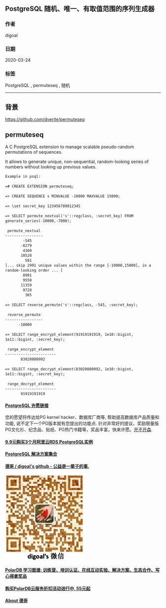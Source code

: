 ## PostgreSQL 随机、唯一、有取值范围的序列生成器   
                        
### 作者                                                                                        
digoal                                                                                                                                 
                                          
### 日期                                                                                                                                 
2020-03-24                                                                                                                             
                                                                                                                                 
### 标签                                                                                                                                 
PostgreSQL , permuteseq , 随机           
                                     
----                               
                                          
## 背景            
  
https://github.com/dverite/permuteseq  
  
## permuteseq  
  
A C PostgreSQL extension to manage scalable pseudo-random permutations of sequences.  
  
It allows to generate unique, non-sequential, random-looking series of numbers without looking up previous values.  
    
```
Example in psql:

=# CREATE EXTENSION permuteseq;

=> CREATE SEQUENCE s MINVALUE -10000 MAXVALUE 15000;

=> \set secret_key 123456789012345

=> SELECT permute_nextval('s'::regclass, :secret_key) FROM generate_series(-10000,-7000);

 permute_nextval
-----------------
	    -545
	   -8279
	    4160
	   10528
	     581
[... skip 2991 unique values within the range [-10000,15000], in a random-looking order ... ]
	    8901
	    9558
	   11359
	    9728
	     365

=> SELECT reverse_permute('s'::regclass, -545, :secret_key);

 reverse_permute
-----------------
	  -10000

=> SELECT range_encrypt_element(91919191919, 1e10::bigint, 1e11::bigint, :secret_key);

 range_encrypt_element
-----------------------
	   83028080992

=> SELECT range_decrypt_element(83028080992, 1e10::bigint, 1e11::bigint, :secret_key);

 range_decrypt_element
-----------------------
	   91919191919
```
   
  
  
  
  
  
  
  
  
  
  
  
  
  
  
  
  
  
  
  
  
  
  
  
  
  
  
  
  
  
  
  
  
  
  
  
  
  
  
  
  
  
  
  
  
  
  
  
  
  
  
  
  
  
#### [PostgreSQL 许愿链接](https://github.com/digoal/blog/issues/76 "269ac3d1c492e938c0191101c7238216")
您的愿望将传达给PG kernel hacker、数据库厂商等, 帮助提高数据库产品质量和功能, 说不定下一个PG版本就有您提出的功能点. 针对非常好的提议，奖励限量版PG文化衫、纪念品、贴纸、PG热门书籍等，奖品丰富，快来许愿。[开不开森](https://github.com/digoal/blog/issues/76 "269ac3d1c492e938c0191101c7238216").  
  
  
#### [9.9元购买3个月阿里云RDS PostgreSQL实例](https://www.aliyun.com/database/postgresqlactivity "57258f76c37864c6e6d23383d05714ea")
  
  
#### [PostgreSQL 解决方案集合](https://yq.aliyun.com/topic/118 "40cff096e9ed7122c512b35d8561d9c8")
  
  
#### [德哥 / digoal's github - 公益是一辈子的事.](https://github.com/digoal/blog/blob/master/README.md "22709685feb7cab07d30f30387f0a9ae")
  
  
![digoal's wechat](../pic/digoal_weixin.jpg "f7ad92eeba24523fd47a6e1a0e691b59")
  
  
#### [PolarDB 学习图谱: 训练营、培训认证、在线互动实验、解决方案、生态合作、写心得拿奖品](https://www.aliyun.com/database/openpolardb/activity "8642f60e04ed0c814bf9cb9677976bd4")
  
  
#### [购买PolarDB云服务折扣活动进行中, 55元起](https://www.aliyun.com/activity/new/polardb-yunparter?userCode=bsb3t4al "e0495c413bedacabb75ff1e880be465a")
  
  
#### [About 德哥](https://github.com/digoal/blog/blob/master/me/readme.md "a37735981e7704886ffd590565582dd0")
  

